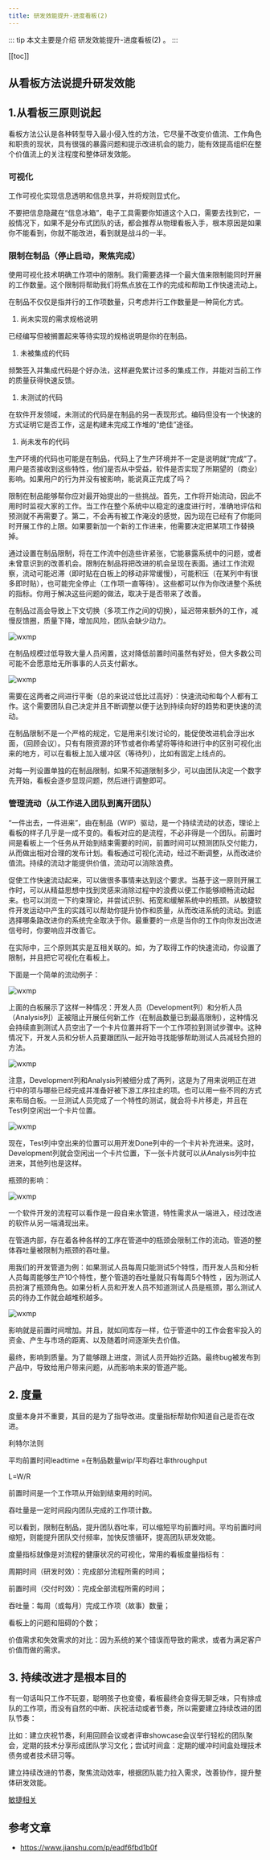 ```yaml
---
title: 研发效能提升-进度看板(2)
---
```


::: tip
本文主要是介绍 研发效能提升-进度看板(2) 。
:::

[[toc]]

## 从看板方法说提升研发效能


## 1.从看板三原则说起

看板方法公认是各种转型导入最小侵入性的方法，它尽量不改变价值流、工作角色和职责的现状，具有很强的暴露问题和提示改进机会的能力，能有效提高组织在整个价值流上的关注程度和整体研发效能。

### 可视化

工作可视化实现信息透明和信息共享，并将规则显式化。

不要把信息隐藏在“信息冰箱”，电子工具需要你知道这个入口，需要去找到它，一般情况下，如果不是分布式团队的话，都会推荐从物理看板入手，根本原因是如果你不能看到，你就不能改进，看到就是战斗的一半。

### 限制在制品（停止启动，聚焦完成）

使用可视化技术明确工作项中的限制。我们需要选择一个最大值来限制能同时开展的工作数量。这个限制将帮助我们将焦点放在工作的完成和帮助工作快速流动上。

在制品不仅仅是指并行的工作项数量，只考虑并行工作数量是一种简化方式。

1.   尚未实现的需求规格说明

已经编写但被搁置起来等待实现的规格说明是你的在制品。

1.   未被集成的代码

频繁签入并集成代码是个好办法，这样避免累计过多的集成工作，并能对当前工作的质量获得快速反馈。

1.   未测试的代码

在软件开发领域，未测试的代码是在制品的另一表现形式。编码但没有一个快速的方式证明它是否工作，这是构建未完成工作堆的“绝佳”途径。

1.   尚未发布的代码

生产环境的代码也可能是在制品，代码上了生产环境并不一定是说明就“完成”了。用户是否接收到这些特性，他们是否从中受益，软件是否实现了所期望的（商业）影响。如果用户的行为并没有被影响，能说真正完成了吗？

限制在制品能够帮你应对最开始提出的一些挑战。首先，工作将开始流动，因此不用时时监视大家的工作。当工作在整个系统中以稳定的速度进行时，准确地评估和预测就不再需要了。第二，不会再有被工作淹没的感觉，因为现在已经有了你能同时开展工作的上限。如果要新加一个新的工作进来，他需要决定把某项工作替换掉。

通过设置在制品限制，将在工作流中创造些许紧张，它能暴露系统中的问题，或者未曾意识到的改善机会。限制在制品将把改进的机会呈现在表面。通过工作流观察，流动可能迟滞（即时贴在白板上的移动非常缓慢），可能积压（在某列中有很多即时贴），也可能完全停止（工作项一直等待）。这些都可以作为你改进整个系统的指标。你用于解决这些问题的做法，取决于是否带来了改善。

在制品过高会导致上下文切换（多项工作之间的切换），延迟带来额外的工作，减慢反馈圈，质量下降，增加风险，团队会缺少动力。

<img class= "zoom-custom-imgs" :src="$withBase('/assets/img/projprod/rdeffciencypromote/kanban2-1.png')" alt="wxmp">




在制品规模过低导致大量人员闲置，这对降低前置时间虽然有好处，但大多数公司可能不会愿意给无所事事的人员支付薪水。

<img class= "zoom-custom-imgs" :src="$withBase('/assets/img/projprod/rdeffciencypromote/kanban2-2.png')" alt="wxmp">


需要在这两者之间进行平衡（总的来说过低比过高好）：快速流动和每个人都有工作。这个需要团队自己决定并且不断调整以便于达到持续向好的趋势和更快速的流动。

在制品限制不是一个严格的规定，它是用来引发讨论的，能促使改进机会浮出水面，（回顾会议）。只有有限资源的环节或者你希望将等待和进行中的区别可视化出来的地方，可以在看板上加入缓冲区（等待列），比如有固定上线点的。

对每一列设置单独的在制品限制，如果不知道限制多少，可以由团队决定一个数字先开始，看板会逐步显现问题，然后进行调整即可。

### 管理流动（从工作进入团队到离开团队）

 “一件出去，一件进来”，由在制品（WIP）驱动，是一个持续流动的状态，理论上看板的样子几乎是一成不变的。看板对应的是流程，不必非得是一个团队。前置时间是看板上一个任务从开始到结束需要的时间，前置时间可以预测团队交付能力，从而做出相对合理的发布计划。看板通过可视化流动，经过不断调整，从而改进价值流。持续的流动才能提供价值，流动可以消除浪费。

促使工作快速流动起来，可以做很多事情来达到这个要求。当基于这一原则开展工作时，可以从精益思想中找到灵感来消除过程中的浪费以便工作能够顺畅流动起来。也可以浏览一下约束理论，并尝试识别、拓宽和缓解系统中的瓶颈。从敏捷软件开发运动中产生的实践可以帮助你提升协作和质量，从而改进系统的流动。到底选择哪条路改进你的系统完全取决于你。最重要的一点是当你的工作向你发出改进信号时，你要响应并改善它。

在实际中，三个原则其实是互相关联的。如，为了取得工作的快速流动，你设置了限制，并且把它可视化在看板上。

下面是一个简单的流动例子：

<img class= "zoom-custom-imgs" :src="$withBase('/assets/img/projprod/rdeffciencypromote/kanban2-3.png')" alt="wxmp">


上面的白板展示了这样一种情况：开发人员（Development列）和分析人员（Analysis列）正被阻止开展任何新工作（在制品数量已到最高限制），这种情况会持续直到测试人员空出了一个卡片位置并将下一个工作项拉到测试步骤中。这种情况下，开发人员和分析人员要跟团队一起开始寻找能够帮助测试人员减轻负担的方法。

<img class= "zoom-custom-imgs" :src="$withBase('/assets/img/projprod/rdeffciencypromote/kanban2-4.png')" alt="wxmp">


注意，Development列和Analysis列被细分成了两列，这是为了用来说明正在进行中的项与哪些已经完成并准备好被下游工序拉走的项。也可以用一些不同的方式来布局白板。一旦测试人员完成了一个特性的测试，就会将卡片移走，并且在Test列空闲出一个卡片位置。

<img class= "zoom-custom-imgs" :src="$withBase('/assets/img/projprod/rdeffciencypromote/kanban2-5.png')" alt="wxmp">


现在，Test列中空出来的位置可以用开发Done列中的一个卡片补充进来。这时，Development列就会空闲出一个卡片位置，下一张卡片就可以从Analysis列中拉进来，其他列也是这样。

瓶颈的影响：

<img class= "zoom-custom-imgs" :src="$withBase('/assets/img/projprod/rdeffciencypromote/kanban2-6.png')" alt="wxmp">


一个软件开发的流程可以看作是一段自来水管道，特性需求从一端进入，经过改进的软件从另一端涌现出来。

在管道内部，存在着各种各样的工序在管道中的瓶颈会限制工作的流动。管道的整体吞吐量被限制为瓶颈的吞吐量。

用我们的开发管道为例：如果测试人员每周只能测试5个特性，而开发人员和分析人员每周能够生产10个特性，整个管道的吞吐量就只有每周5个特性 ，因为测试人员扮演了瓶颈角色。如果分析人员和开发人员不知道测试人员是瓶颈，那么测试人员的待办工作就会越堆积越多。


<img class= "zoom-custom-imgs" :src="$withBase('/assets/img/projprod/rdeffciencypromote/kanban2-7.png')" alt="wxmp">


影响就是前置时间增加。并且，就如同库存一样，位于管道中的工作会套牢投入的资金、产生与市场的距离、以及随着时间逐渐失去价值。

最终，影响到质量。为了能够跟上进度，测试人员开始抄近路。最终bug被发布到产品中，导致给用户带来问题，从而影响未来的管道产能。

## 2. 度量

度量本身并不重要，其目的是为了指导改进。度量指标帮助你知道自己是否在改进。

利特尔法则

平均前置时间leadtime =在制品数量wip/平均吞吐率throughput

L=W/R

前置时间是一个工作项从开始到结束用的时间。

吞吐量是一定时间段内团队完成的工作项计数。

可以看到，限制在制品，提升团队吞吐率，可以缩短平均前置时间。平均前置时间缩短，则能提升团队交付频率，加快反馈循环，提高团队研发效能。

度量指标就像是对流程的健康状况的可视化，常用的看板度量指标有：

周期时间（研发时效）：完成部分流程所需的时间；

前置时间（交付时效）：完成全部流程所需的时间；

吞吐量：每周（或每月）完成工作项（故事）数量；

看板上的问题和阻碍的个数；

价值需求和失效需求的对比：因为系统的某个错误而导致的需求，或者为满足客户价值而做的需求。

## 3. 持续改进才是根本目的

有一句话叫只工作不玩耍，聪明孩子也变傻，看板最终会变得无聊乏味，只有排成队的工作项，而没有自然的中断、庆祝活动或者节奏，所以需要建立持续改进的团队节奏：

比如：建立庆祝节奏，利用回顾会议或者评审showcase会议举行轻松的团队聚会，定期的技术分享形成团队学习文化；尝试时间盒：定期的缓冲时间盒处理技术债务或者技术研习等。

建立持续改进的节奏，聚焦流动效率，根据团队能力拉入需求，改善协作，提升整体研发效能。


[敏捷相关](https://www.jianshu.com/nb/35906453)

## 参考文章
* https://www.jianshu.com/p/eadf6fbd1b0f